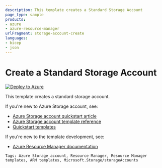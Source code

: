 ```yaml
---
description: This template creates a Standard Storage Account
page_type: sample
products:
- azure
- azure-resource-manager
urlFragment: storage-account-create
languages:
- bicep
- json
---
```

# Create a Standard Storage Account



[![Deploy to Azure](https://aka.ms/deploytoazurebutton)](https://portal.azure.com/#create/Microsoft.Template/uri/https%3A%2F%2Fraw.githubusercontent.com%2Fdaryabululukova%2Fquickstart_demo%2Fmaster%2Fmain.bicep)

This template creates a standard storage account.

If you're new to Azure Storage account, see:

- [Azure Storage account quickstart article](https://docs.microsoft.com/azure/storage/common/storage-account-create)
- [Azure Storage account template reference](https://docs.microsoft.com/azure/templates/microsoft.storage/allversions)
- [Quickstart templates](https://azure.microsoft.com/resources/templates/?resourceType=Microsoft.Storage&pageNumber=1&sort=Popular)

If you're new to the template development, see:

- [Azure Resource Manager documentation](https://docs.microsoft.com/azure/azure-resource-manager/)

`Tags: Azure Storage account, Resource Manager, Resource Manager templates, ARM templates, Microsoft.Storage/storageAccounts`